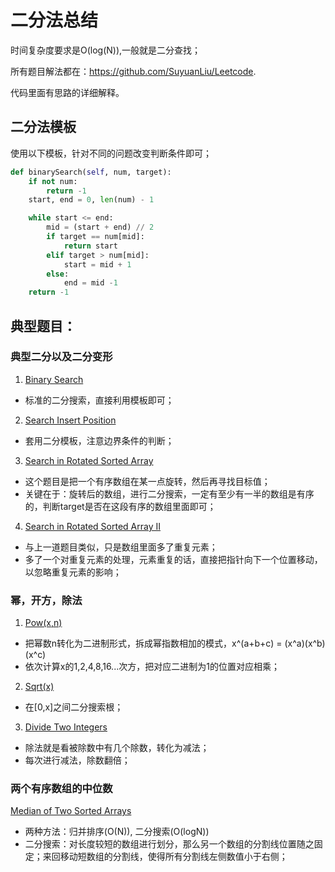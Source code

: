 # 二分法总结

时间复杂度要求是O(log(N)),一般就是二分查找；

所有题目解法都在：https://github.com/SuyuanLiu/Leetcode. 

代码里面有思路的详细解释。
## 二分法模板
使用以下模板，针对不同的问题改变判断条件即可；
``` python
def binarySearch(self, num, target):
    if not num:
        return -1
    start, end = 0, len(num) - 1

    while start <= end:
        mid = (start + end) // 2
        if target == num[mid]:
            return start
        elif target > num[mid]:
            start = mid + 1
        else:
            end = mid -1
    return -1
```

## 典型题目：
### 典型二分以及二分变形
1. [Binary Search](https://leetcode.com/problems/binary-search/) 
- 标准的二分搜索，直接利用模板即可；
2. [Search Insert Position](https://leetcode.com/problems/search-insert-position/) 
- 套用二分模板，注意边界条件的判断；
3. [Search in Rotated Sorted Array](https://leetcode.com/problems/search-in-rotated-sorted-array/)
- 这个题目是把一个有序数组在某一点旋转，然后再寻找目标值；
- 关键在于：旋转后的数组，进行二分搜索，一定有至少有一半的数组是有序的，判断target是否在这段有序的数组里面即可；
4. [Search in Rotated Sorted Array II](https://leetcode.com/problems/search-in-rotated-sorted-array-ii/)
- 与上一道题目类似，只是数组里面多了重复元素；
- 多了一个对重复元素的处理，元素重复的话，直接把指针向下一个位置移动，以忽略重复元素的影响；

### 幂，开方，除法
1. [Pow(x,n)](https://leetcode.com/problems/powx-n/)
- 把幂数n转化为二进制形式，拆成幂指数相加的模式，x^(a+b+c) = (x^a)(x^b)(x^c)
- 依次计算x的1,2,4,8,16...次方，把对应二进制为1的位置对应相乘；
2. [Sqrt(x)](https://leetcode.com/problems/sqrtx/)
- 在[0,x]之间二分搜索根；
3. [Divide Two Integers](https://leetcode.com/problems/divide-two-integers/)
- 除法就是看被除数中有几个除数，转化为减法；
- 每次进行减法，除数翻倍；

### 两个有序数组的中位数
[Median of Two Sorted Arrays](https://leetcode.com/problems/median-of-two-sorted-arrays/)
- 两种方法：归并排序(O(N)), 二分搜索(O(logN))
- 二分搜索：对长度较短的数组进行划分，那么另一个数组的分割线位置随之固定；来回移动短数组的分割线，使得所有分割线左侧数值小于右侧；
